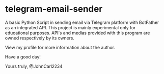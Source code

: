 # telegram-email-sender


A basic Python Script in sending email via Telegram platform with BotFather as an integrated API. 
This project is mainly experimental only for educational purposes. API's and medias provided with this program are owned respectively by its owners. 

View my profile for more information about the author. 

Have a good day! 

Yours truly, 
@JohnCarl2234